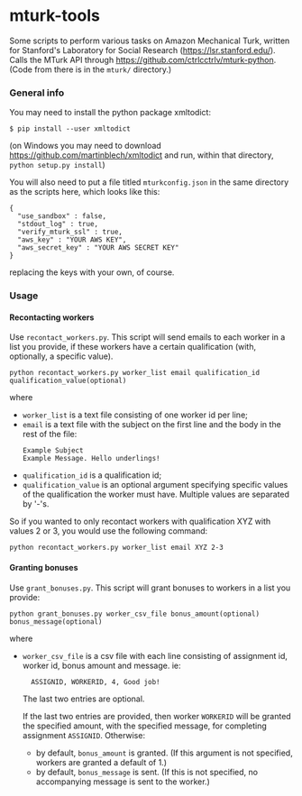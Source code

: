 mturk-tools
===========

Some scripts to perform various tasks on Amazon Mechanical Turk, written for Stanford's Laboratory for Social Research (https://lsr.stanford.edu/). Calls the MTurk API through https://github.com/ctrlcctrlv/mturk-python. (Code from there is in the `mturk/` directory.)

### General info

You may need to install the python package xmltodict:

` $ pip install --user xmltodict `

(on Windows you may need to download https://github.com/martinblech/xmltodict and run, within that directory, 
        `python setup.py install`)

You will also need to put a file titled `mturkconfig.json` in the same directory as the scripts here, which looks like this:


```
{
  "use_sandbox" : false,
  "stdout_log" : true,
  "verify_mturk_ssl" : true,
  "aws_key" : "YOUR AWS KEY",
  "aws_secret_key" : "YOUR AWS SECRET KEY"
}
```

replacing the keys with your own, of course. 

### Usage

#### Recontacting workers

Use `recontact_workers.py`. This script will send emails to each worker in a list you provide, if these workers have a certain qualification (with, optionally, a specific value).

```
python recontact_workers.py worker_list email qualification_id qualification_value(optional)
```

where

  + `worker_list` is a text file consisting of one worker id per line;
  + `email` is a text file with the subject on the first line and the body in the rest of the file:
    ```
    Example Subject
    Example Message. Hello underlings!
    ```
  + `qualification_id` is a qualification id;
  + `qualification_value` is an optional argument specifying specific values of the qualification the worker must have. Multiple values are separated by '-'s. 

So if you wanted to only recontact workers with qualification XYZ with values 2 or 3, you would use the following command:

```
python recontact_workers.py worker_list email XYZ 2-3
```

#### Granting bonuses

Use `grant_bonuses.py`. This script will grant bonuses to workers in a list you provide:

```
python grant_bonuses.py worker_csv_file bonus_amount(optional) bonus_message(optional)
```

where
  
  + `worker_csv_file` is a csv file with each line consisting of assignment id, worker id, bonus amount and message. ie:
    ```
      ASSIGNID, WORKERID, 4, Good job!
    ```
    The last two entries are optional.
    
    If the last two entries are provided, then worker `WORKERID` will be granted the specified amount, with the specified message, for completing assignment `ASSIGNID`. Otherwise:
    + by default, `bonus_amount` is granted. (If this argument is not specified, workers are granted a default of 1.)
    + by default, `bonus_message` is sent. (If this is not specified, no accompanying message is sent to the worker.)
    
    
